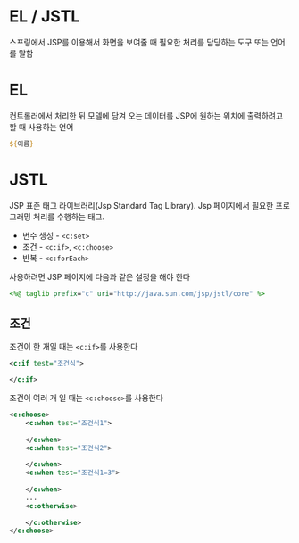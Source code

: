 # EL / JSTL

스프링에서 JSP를 이용해서 화면을 보여줄 때
필요한 처리를 담당하는 도구 또는 언어를 말함

# EL

컨트롤러에서 처리한 뒤 모델에 담겨 오는 데이터를 JSP에 원하는 위치에 출력하려고 할 때 사용하는 언어


```jsp
${이름}
```

# JSTL

JSP 표준 태그 라이브러리(Jsp Standard Tag Library).
Jsp 페이지에서 필요한 프로그래밍 처리를 수행하는 태그.

- 변수 생성 - `<c:set>`
- 조건 - `<c:if>`, `<c:choose>`
- 반복 - `<c:forEach>`

사용하려면 JSP 페이지에 다음과 같은 설정을 해야 한다

```jsp
<%@ taglib prefix="c" uri="http://java.sun.com/jsp/jstl/core" %>
```

## 조건

조건이 한 개일 때는 `<c:if>`를 사용한다

```xml
<c:if test="조건식">

</c:if>
```

조건이 여러 개 일 때는 `<c:choose>`를 사용한다

```xml
<c:choose>
	<c:when test="조건식1">
	
	</c:when>
	<c:when test="조건식2">
	
	</c:when>
	<c:when test="조건식1=3">
	
	</c:when>
	...
	<c:otherwise>
	
	</c:otherwise>
</c:choose>
```